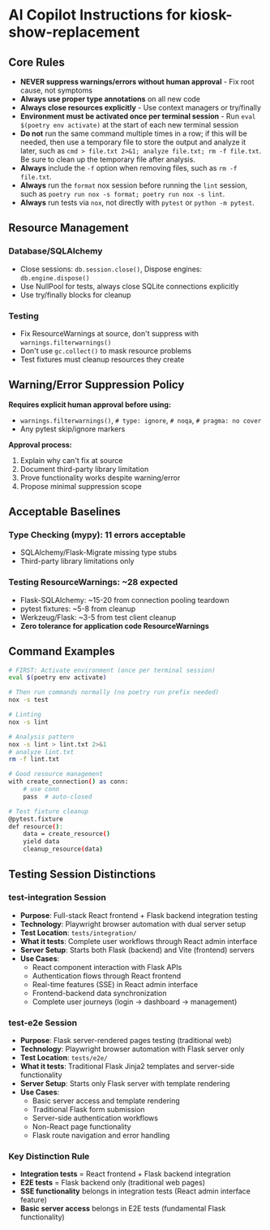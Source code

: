 # AI Copilot Instructions for kiosk-show-replacement

## Core Rules
- **NEVER suppress warnings/errors without human approval** - Fix root cause, not symptoms
- **Always use proper type annotations** on all new code
- **Always close resources explicitly** - Use context managers or try/finally
- **Environment must be activated once per terminal session** - Run `eval $(poetry env activate)` at the start of each new terminal session
- **Do not** run the same command multiple times in a row; if this will be needed, then use a temporary file to store the output and analyze it later, such as `cmd > file.txt 2>&1; analyze file.txt; rm -f file.txt`. Be sure to clean up the temporary file after analysis.
- **Always** include the `-f` option when removing files, such as `rm -f file.txt`.
- **Always** run the `format` nox session before running the `lint` session, such as `poetry run nox -s format; poetry run nox -s lint`.
- **Always** run tests via `nox`, not directly with `pytest` or `python -m pytest`.

## Resource Management
### Database/SQLAlchemy
- Close sessions: `db.session.close()`, Dispose engines: `db.engine.dispose()`
- Use NullPool for tests, always close SQLite connections explicitly
- Use try/finally blocks for cleanup

### Testing
- Fix ResourceWarnings at source, don't suppress with `warnings.filterwarnings()`
- Don't use `gc.collect()` to mask resource problems
- Test fixtures must cleanup resources they create

## Warning/Error Suppression Policy
**Requires explicit human approval before using:**
- `warnings.filterwarnings()`, `# type: ignore`, `# noqa`, `# pragma: no cover`
- Any pytest skip/ignore markers

**Approval process:**
1. Explain why can't fix at source
2. Document third-party library limitation
3. Prove functionality works despite warning/error
4. Propose minimal suppression scope

## Acceptable Baselines
### Type Checking (mypy): 11 errors acceptable
- SQLAlchemy/Flask-Migrate missing type stubs
- Third-party library limitations only

### Testing ResourceWarnings: ~28 expected
- Flask-SQLAlchemy: ~15-20 from connection pooling teardown
- pytest fixtures: ~5-8 from cleanup
- Werkzeug/Flask: ~3-5 from test client cleanup
- **Zero tolerance for application code ResourceWarnings**

## Command Examples
```bash
# FIRST: Activate environment (once per terminal session)
eval $(poetry env activate)

# Then run commands normally (no poetry run prefix needed)
nox -s test

# Linting
nox -s lint

# Analysis pattern
nox -s lint > lint.txt 2>&1
# analyze lint.txt
rm -f lint.txt

# Good resource management
with create_connection() as conn:
    # use conn
    pass  # auto-closed

# Test fixture cleanup
@pytest.fixture
def resource():
    data = create_resource()
    yield data
    cleanup_resource(data)
```

## Testing Session Distinctions

### test-integration Session
- **Purpose**: Full-stack React frontend + Flask backend integration testing
- **Technology**: Playwright browser automation with dual server setup
- **Test Location**: `tests/integration/`
- **What it tests**: Complete user workflows through React admin interface
- **Server Setup**: Starts both Flask (backend) and Vite (frontend) servers
- **Use Cases**:
  - React component interaction with Flask APIs
  - Authentication flows through React frontend
  - Real-time features (SSE) in React admin interface
  - Frontend-backend data synchronization
  - Complete user journeys (login → dashboard → management)

### test-e2e Session  
- **Purpose**: Flask server-rendered pages testing (traditional web)
- **Technology**: Playwright browser automation with Flask server only
- **Test Location**: `tests/e2e/`
- **What it tests**: Traditional Flask Jinja2 templates and server-side functionality
- **Server Setup**: Starts only Flask server with template rendering
- **Use Cases**:
  - Basic server access and template rendering
  - Traditional Flask form submission
  - Server-side authentication workflows
  - Non-React page functionality
  - Flask route navigation and error handling

### Key Distinction Rule
- **Integration tests** = React frontend + Flask backend integration
- **E2E tests** = Flask backend only (traditional web pages)
- **SSE functionality** belongs in integration tests (React admin interface feature)
- **Basic server access** belongs in E2E tests (fundamental Flask functionality)
